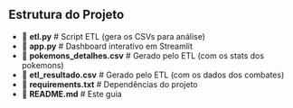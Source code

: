 ## Estrutura do Projeto

- 📄 **etl.py**                  # Script ETL (gera os CSVs para análise)
- 📄 **app.py**                  # Dashboard interativo em Streamlit
- 📄 **pokemons_detalhes.csv**   # Gerado pelo ETL (com os stats dos pokemons)
- 📄 **etl_resultado.csv**       # Gerado pelo ETL (com os dados dos combates)
- 📄 **requirements.txt**        # Dependências do projeto
- 📄 **README.md**               # Este guia
